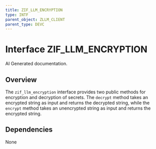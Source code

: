 ```yaml
---
title: ZIF_LLM_ENCRYPTION
type: INTF
parent_object: ZLLM_CLIENT
parent_type: DEVC
---
```


# Interface ZIF_LLM_ENCRYPTION

AI Generated documentation.
## Overview
The `zif_llm_encryption` interface provides two public methods for encryption and decryption of secrets. The `decrypt` method takes an encrypted string as input and returns the decrypted string, while the `encrypt` method takes an unencrypted string as input and returns the encrypted string.

## Dependencies
None

